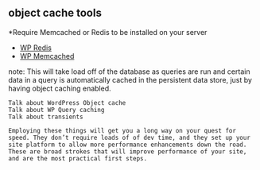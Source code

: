 ##  object cache tools

*Require Memcached or Redis to be installed on your server

* [WP Redis](https://wordpress.org/plugins/wp-redis/)
* [WP Memcached](https://github.com/Automattic/wp-memcached)

note:
    This will take load off of the database as queries are run and certain data in a query is automatically cached in the persistent data store, just by having object caching enabled.

    Talk about WordPress Object cache
    Talk about WP Query caching
    Talk about transients

    Employing these things will get you a long way on your quest for speed. They don’t require loads of of dev time, and they set up your site platform to allow more performance enhancements down the road. These are broad strokes that will improve performance of your site, and are the most practical first steps.
